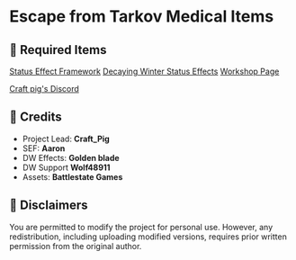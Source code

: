 # Escape from Tarkov Medical Items

## 🔽 Required Items
[Status Effect Framework](https://steamcommunity.com/sharedfiles/filedetails/?id=3281373199)
[Decaying Winter Status Effects](https://steamcommunity.com/sharedfiles/filedetails/?id=3360051476)
 [Workshop Page]((https://steamcommunity.com/sharedfiles/filedetails/?id=3365276999))

[Craft pig's Discord](https://discord.gg/2vwdkHzcYv)

## 🔽 Credits
- Project Lead: **Craft_Pig**
- SEF: **Aaron**
- DW Effects: **Golden blade**
- DW Support **Wolf48911**
- Assets: **Battlestate Games**

## 🔽 Disclaimers
You are permitted to modify the project for personal use. However, any redistribution, including uploading modified versions, requires prior written permission from the original author.